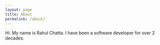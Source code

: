 ```yaml
---
layout: page
title: About
permalink: /about/
---
```


Hi. My name is Rahul Chatta. I have been a software developer for over 2 decades.

